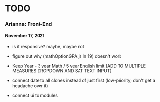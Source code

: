 # TODO

### Arianna: Front-End
#### November 17, 2021

* is it responsive? maybe, maybe not

* figure out why (mathOptionGPA.js ln 19) doesn't work

* Keep Year - 3 year Math / 5 year English limit (ADD TO MULTIPLE MEASURES DROPDOWN AND SAT TEXT INPUT)

* connect date to all clones instead of just first (low-priority; don't get a headache over it)

* connect ui to modules